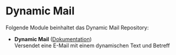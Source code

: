 # Dynamic Mail

Folgende Module beinhaltet das Dynamic Mail Repository:

- __Dynamic Mail__ ([Dokumentation](https://www.symcon.de/de/service/dokumentation/modulreferenz/benachrichtigungen/dynamische-email/))  
	Versendet eine E-Mail mit einem dynamischen Text und Betreff
